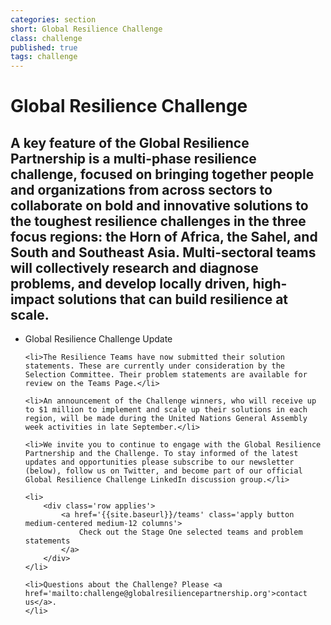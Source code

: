 ```yaml
---
categories: section
short: Global Resilience Challenge
class: challenge
published: true
tags: challenge
---
```


# Global Resilience Challenge

## A key feature of the Global Resilience Partnership is a multi-phase resilience challenge, focused on bringing together people and organizations from across sectors to collaborate on bold and innovative solutions to the toughest resilience challenges in the three focus regions: the Horn of Africa, the Sahel, and South and Southeast Asia. Multi-sectoral teams will collectively research and diagnose problems, and develop locally driven, high-impact solutions that can build resilience at scale.

<ul>
	<li>Global Resilience Challenge Update</li>
	
	<li>The Resilience Teams have now submitted their solution statements. These are currently under consideration by the Selection Committee. Their problem statements are available for review on the Teams Page.</li>
	
	<li>An announcement of the Challenge winners, who will receive up to $1 million to implement and scale up their solutions in each region, will be made during the United Nations General Assembly week activities in late September.</li>
	
	<li>We invite you to continue to engage with the Global Resilience Partnership and the Challenge. To stay informed of the latest updates and opportunities please subscribe to our newsletter (below), follow us on Twitter, and become part of our official Global Resilience Challenge LinkedIn discussion group.</li>

	<li>
		<div class='row applies'>
			<a href='{{site.baseurl}}/teams' class='apply button medium-centered medium-12 columns'>
				Check out the Stage One selected teams and problem statements
			</a>
		</div>
	</li>

	<li>Questions about the Challenge? Please <a href='mailto:challenge@globalresiliencepartnership.org'>contact us</a>.
	</li>
</ul>
